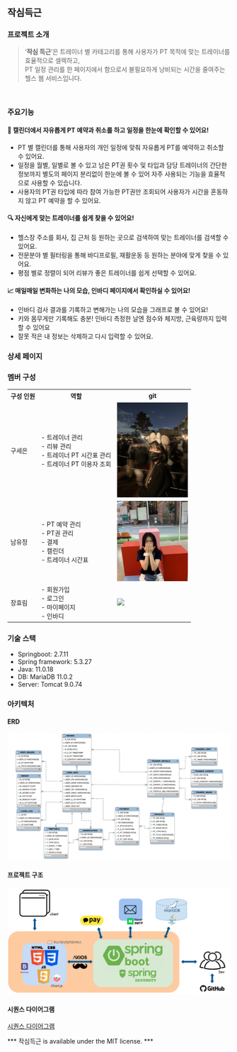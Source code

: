 ## 작심득근

### 프로젝트 소개

> ‘**작심 득근**’은 트레이너 별 카테고리를 통해 사용자가 PT 목적에 맞는 트레이너를 효율적으로 셀렉하고,<br> PT 일정 관리를 한 페이지에서 함으로서 불필요하게 낭비되는 시간을 줄여주는 헬스 웹 서비스입니다.


<br>

### 주요기능

#### 📆 캘린더에서 자유롭게 PT 예약과 취소를 하고 일정을 한눈에 확인할 수 있어요!</h3>

  - PT 별 캘린더를 통해 사용자의 개인 일정에 맞춰 자유롭게 PT를 예약하고 취소할 수 있어요.
  - 일정을 월별, 일별로 볼 수 있고 남은 PT권 횟수 및 타입과 담당 트레이너의 간단한 정보까지 별도의 페이지 분리없이 한눈에 볼 수 있어 자주 사용되는 기능을 효율적으로 사용할 수 있습니다.
  - 사용자의 PT권 타입에 따라 참여 가능한 PT권만 조회되어 사용자가 시간을 혼동하지 않고 PT 예약을 할 수 있어요.

#### 🔍 자신에게 맞는 트레이너를 쉽게 찾을 수 있어요!</h3>

  - 헬스장 주소를 회사, 집 근처 등 원하는 곳으로 검색하여 맞는 트레이너를 검색할 수 있어요.
  - 전문분야 별 필터링을 통해 바디프로필, 재활운동 등 원하는 분야에 맞게 찾을 수 있어요.
  - 평점 별로 정렬이 되어 리뷰가 좋은 트레이너를 쉽게 선택할 수 있어요.

#### 📈 매일매일 변화하는 나의 모습, 인바디 페이지에서 확인하실 수 있어요!</h3>

  - 인바디 검사 결과를 기록하고 변해가는 나의 모습을 그래프로 볼 수 있어요!
  - 키와 몸무게만 기록해도 충분! 인바디 측정한 날엔 점수와 체지방, 근육량까지 입력할 수 있어요
  - 잘못 적은 내 정보는 삭제하고 다시 입력할 수 있어요.

### 상세 페이지

### 멤버 구성

<table>
    <tr>
        <th>구성 인원</th>
        <th>역할</th>
        <th>git</th>
    </tr>
    <tr>
        <td>구세은</td>
        <td>- 트레이너 관리<br>- 리뷰 관리<br>- 트레이너 PT 시간표 관리<br>- 트레이너 PT 이용자 조회</td>
        <td width="160px"><a href="https://github.com/gse96"><img src="./docs/profile/gse96.jpeg"/></a></td>
    </tr>
    <tr>
        <td>남유정</td>
        <td>- PT 예약 관리<br>- PT권 관리<br>- 결제<br>- 캘린더<br>- 트레이너 시간표</td>
        <td width="160px"><a href="https://github.com/uzhjd"><img src="./docs/profile/uzhjd.jpeg"/></a></td>
    </tr>
    <tr>
        <td>장효림</td>
        <td>- 회원가입<br>- 로그인<br>- 마이페이지<br>- 인바디</td>
        <td width="160px"><a href="https://github.com/JorimJoram"><img src="https://avatars.githubusercontent.com/u/107216416?v=4"/></a></td>
    </tr>
</table>


### 기술 스택
 
- Springboot: 2.7.11
- Spring framework: 5.3.27
- Java: 11.0.18
- DB: MariaDB 11.0.2
- Server: Tomcat 9.0.74

### 아키텍처


#### ERD
![ERD](./docs/img/ERD.png)

#### 프로젝트 구조
![structure](./docs/img/Structure.png)


#### 시퀀스 다이어그램
[시퀀스 다이어그램](./docs/sequence.md)

*** 작심득근 is available under the MIT license. ***